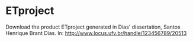 # ETproject
Download the product ETproject generated in Dias' dissertation, Santos Henrique Brant Dias. In: http://www.locus.ufv.br/handle/123456789/20513
